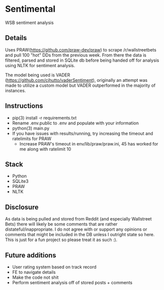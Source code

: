 # Sentimental
WSB sentiment analysis

## Details
Uses PRAW(https://github.com/praw-dev/praw) to scrape /r/wallstreetbets and pull 100 "hot" DDs from the previous week. From there the data is filtered, parsed and stored in SQLite db before being handed off for analysis using NLTK for sentiment analysis.

The model being used is VADER (https://github.com/cjhutto/vaderSentiment), originally an attempt was made to utilize a custom model but VADER outperformed in the majority of instances.

## Instructions
- pip(3) install -r requirements.txt
- Rename .env.public to .env and populate with your information
- python(3) main.py
- If you have issues with results/running, try increasing the timeout and ratelimits for PRAW
  - Increase PRAW's timeout in env/lib/praw/praw.ini, 45 has worked for me along with ratelimit 10

## Stack
- Python
- SQLite3
- PRAW
- NLTK

## Disclosure
As data is being pulled and stored from Reddit (and especially Wallstreet Bets) there will likely be some comments that are rather distateful/inappropriate. I do not agree with or support any opinions or comments that might be included in the DB unless I outright state so here. This is just for a fun project so please treat it as such :).

## Future additions
- User rating system based on track record
- FE to navigate details
- Make the code not shit
- Perform sentiment analysis off of stored posts + comments
